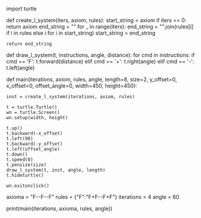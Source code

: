 import turtle

def create_l_system(iters, axiom, rules):
    start_string = axiom
    if iters == 0:
        return axiom
    end_string = ""
    for _ in range(iters):
        end_string = "".join(rules[i] if i in rules else i for i in start_string)
        start_string = end_string

    return end_string


def draw_l_system(t, instructions, angle, distance):
    for cmd in instructions:
        if cmd == 'F':
            t.forward(distance)
        elif cmd == '+':
            t.right(angle)
        elif cmd == '-':
            t.left(angle)


def main(iterations, axiom, rules, angle, length=8, size=2, y_offset=0,
        x_offset=0, offset_angle=0, width=450, height=450):

    inst = create_l_system(iterations, axiom, rules)

    t = turtle.Turtle()
    wn = turtle.Screen()
    wn.setup(width, height)

    t.up()
    t.backward(-x_offset)
    t.left(90)
    t.backward(-y_offset)
    t.left(offset_angle)
    t.down()
    t.speed(0)
    t.pensize(size)
    draw_l_system(t, inst, angle, length)
    t.hideturtle()

    wn.exitonclick()

axioma = "F--F--F"
rules = {"F":"F+F--F+F"}
iterations = 4
angle = 60

print(main(iterations, axioma, rules, angle))
